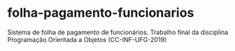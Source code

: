 # folha-pagamento-funcionarios
 Sistema de folha de pagamento de funcionários. Trabalho final da disciplina Programação Orientada a Objetos (CC-INF-UFG-2019)
